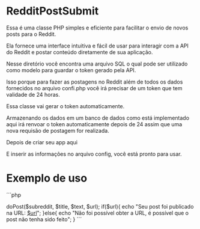 # RedditPostSubmit
Essa é uma classe PHP simples e eficiente para facilitar o envio de novos posts para o Reddit.

Ela fornece uma interface intuitiva e fácil de usar para interagir com a API do Reddit e postar conteúdo diretamente de sua aplicação.

Nesse diretório você encontra uma arquivo SQL o qual pode ser utilizado como modelo para guardar o token gerado pela API.

Isso porque para fazer as postagens no Reddit além de todos os dados fornecidos no arquivo confi.php você irá precisar de um token que tem validade de 24 horas.

Essa classe vai gerar o token automaticamente.

Armazenando os dados em um banco de dados como está implementado aqui irá renvoar o token automaticamente depois de 24 assim que uma nova requisão de postagem for realizada.


Depois de criar seu app aqui

E inserir as informações no arquivo config, você está pronto para usar.

# Exemplo de uso

´´´php
<?php
require __DIR__."/config.php";
require __DIR__."/App/Database.php";
require __DIR__."/App/Reddit.php";
$Reddit = new \App\Reddit();

$title = "Título a ser publicado";
$text = "Texto a ser publicado"; //opcional
$url = ""; // URL é opcional
$subreddit = ""; // a subreddit na qual deseja publicar
                 // NÃO coloque / ou /r apenas a subreddit pura, ex: brasil
$url = $Reddit->doPost($subreddit, $title, $text, $url);
if($url){
    echo "Seu post foi publicado na URL: <a target='_blank' rel='noopener noreferrer' href=\"$url\">$url</a>";
}else{
    echo "Não foi possível obter a URL, é possível que o post não tenha sido feito";
}
´´´
